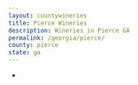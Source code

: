 ```yaml
---
layout: countywineries
title: Pierce Wineries
description: Wineries in Pierce GA
permalink: /georgia/pierce/
county: pierce
state: ga
---
```

-
